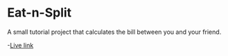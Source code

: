 # Eat-n-Split

A small tutorial project that calculates the bill between you and your friend.

-[Live link](https://eatnsplit.netlify.app)
